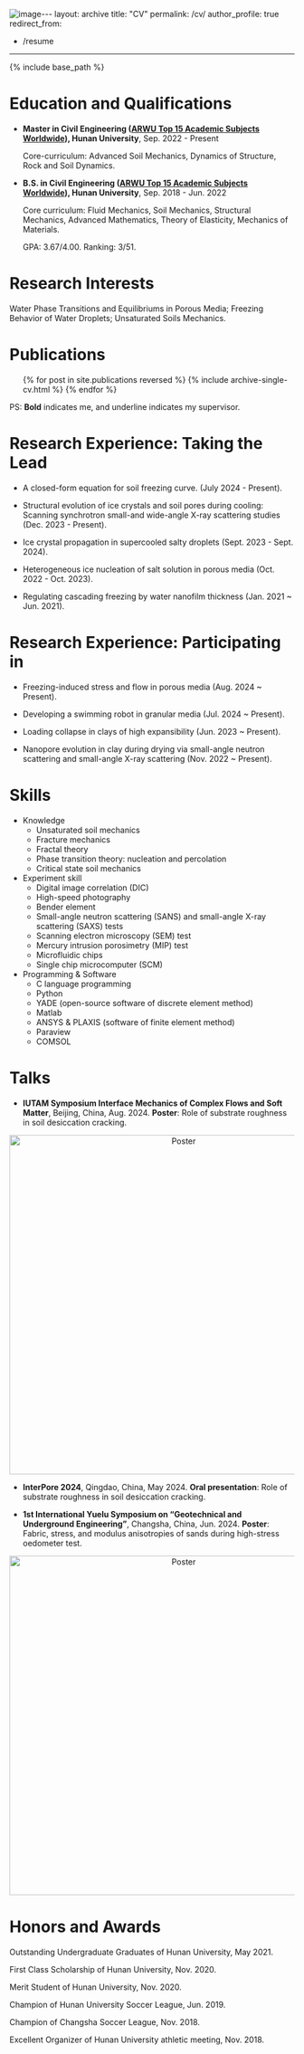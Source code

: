 ![image](https://github.com/user-attachments/assets/969abed1-abd2-4b7d-b075-4162337131d2)---
layout: archive
title: "CV"
permalink: /cv/
author_profile: true
redirect_from:
  - /resume
---

{% include base_path %}

Education and Qualifications
======
* **Master in Civil Engineering ([ARWU Top 15 Academic Subjects Worldwide](https://www.shanghairanking.com/rankings/gras/2023/RS0211)), Hunan University**, Sep. 2022 - Present

  Core-curriculum: Advanced Soil Mechanics, Dynamics of Structure, Rock and Soil Dynamics.
  
* **B.S. in Civil Engineering ([ARWU Top 15 Academic Subjects Worldwide](https://www.shanghairanking.com/rankings/gras/2023/RS0211)), Hunan University**, Sep. 2018 - Jun. 2022

  Core curriculum:  Fluid Mechanics, Soil Mechanics, Structural Mechanics, Advanced Mathematics, Theory of Elasticity, Mechanics of Materials.

  GPA: 3.67/4.00.          Ranking: 3/51.

Research Interests
======
Water Phase Transitions and Equilibriums in Porous Media; Freezing Behavior of Water Droplets; Unsaturated Soils Mechanics. 

Publications
======
  <ul>{% for post in site.publications reversed %}
    {% include archive-single-cv.html %}
  {% endfor %}</ul>

PS: **Bold** indicates me, and underline indicates my supervisor.

Research Experience: Taking the Lead
======
* A closed-form equation for soil freezing curve. (July 2024 - Present).

  

* Structural evolution of ice crystals and soil pores during cooling: Scanning synchrotron small-and wide-angle X-ray scattering studies (Dec. 2023 - Present).

  

* Ice crystal propagation in supercooled salty droplets (Sept. 2023 - Sept. 2024).

  

* Heterogeneous ice nucleation of salt solution in porous media (Oct. 2022 - Oct. 2023).

  

* Regulating cascading freezing by water nanofilm thickness (Jan. 2021 ~ Jun. 2021).



Research Experience: Participating in
======

* Freezing-induced stress and flow in porous media (Aug. 2024 ~ Present).

* Developing a swimming robot in granular media (Jul. 2024 ~ Present).

* Loading collapse in clays of high expansibility (Jun. 2023 ~ Present).

* Nanopore evolution in clay during drying via small-angle neutron scattering and small-angle X-ray scattering (Nov. 2022 ~ Present).

Skills
======
* Knowledge
  * Unsaturated soil mechanics
  * Fracture mechanics
  * Fractal theory
  * Phase transition theory: nucleation and percolation
  * Critical state soil mechanics
* Experiment skill
  * Digital image correlation (DIC)
  * High-speed photography
  * Bender element
  * Small-angle neutron scattering (SANS) and small-angle X-ray scattering (SAXS) tests
  * Scanning electron microscopy (SEM) test
  * Mercury intrusion porosimetry (MIP) test
  * Microfluidic chips
  * Single chip microcomputer (SCM)
* Programming & Software
  * C language programming
  * Python
  * YADE (open-source software of discrete element method)
  * Matlab
  * ANSYS & PLAXIS (software of finite element method)
  * Paraview
  * COMSOL

Talks
======
* **IUTAM Symposium Interface Mechanics of Complex Flows and Soft Matter**, Beijing, China, Aug. 2024.
**Poster**: Role of substrate roughness in soil desiccation cracking.

<div style="text-align: center;">
  <img src="../images/Poster substrate.jpg" alt="Poster" title="Poster" width="600" />
</div>

* **InterPore 2024**, Qingdao, China, May 2024.
**Oral presentation**: Role of substrate roughness in soil desiccation cracking. 

* **1st International Yuelu Symposium on “Geotechnical and Underground Engineering”**, Changsha, China, Jun. 2024.
**Poster**: Fabric, stress, and modulus anisotropies of sands during high-stress oedometer test.

<div style="text-align: center;">
  <img src="../images/Poster deep soil.jpg" alt="Poster" title="Poster" width="600" />
</div>

Honors and Awards
======
Outstanding Undergraduate Graduates of Hunan University, May 2021.

First Class Scholarship of Hunan University, Nov. 2020.

Merit Student of Hunan University, Nov. 2020.

Champion of Hunan University Soccer League, Jun. 2019.

Champion of Changsha Soccer League, Nov. 2018.

Excellent Organizer of Hunan University athletic meeting, Nov. 2018.
  
